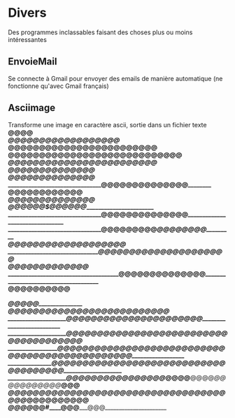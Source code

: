 # Divers
Des programmes inclassables faisant des choses plus ou moins intéressantes
## EnvoieMail
Se connecte à Gmail pour envoyer des emails de manière automatique (ne fonctionne qu'avec Gmail français)
## Asciimage
Transforme une image en caractère ascii, sortie dans un fichier texte <br/>
________________________________________________@@@@________________________________________________<br/>
_________________________________________@@@@@@@@@@@@@@@@@@_________________________________________<br/>
______________________________________@@@@@@@@@@@@@@@@@@@@@@@@______________________________________<br/>
____________________________________@@@@@@@@@@@@@@@@@@@@@@@@@@@@____________________________________<br/>
___________________________________@@@@@___@@@@@@@@@@@@@@___@@@@@___________________________________<br/>
_________________________________@@@@@@@____________________@@@@@@@_________________________________<br/>
_________________________________@@@@@@@____________________@@@@@@@_________________________________<br/>
________________________________@@@@@@@______________________@@@@@@@________________________________<br/>
________________________________@@@@@@________________________@@@@@@________________________________<br/>
_______________________________@@@@@@@________________________@@@@@@@_______________________________<br/>
________________________________@@@@@@$_______________________@@@@@@________________________________<br/>
________________________________@@@@@@@______________________@@@@@@@________________________________<br/>
________________________________@@@@@@@@@___________________@@@@@@@@________________________________<br/>
_________________________________@@@___@@@@@____________@@@@@@@@@@@_________________________________<br/>
__________________________________@@@@___@@@@@________@@@@@@@@@@@@__________________________________<br/>
____________________________________@@@@_______________@@@@@@@@@____________________________________<br/>
______________________________________@@@@@@@__________@@@@@@@______________________________________<br/>
________________________________________@@@@@__________@@@@@________________________________________<br/>
____________________________________________________________________________________________________<br/>
________________________@@@@@_______________________________________________________________________<br/>
_____________________@@@@@@@@@@__@@@@_________@@@@____@@@@____________@@@@__________________________<br/>
____________________@@@@__________@@___@@@@___@@@@____@@@@____________@@@@__________________________<br/>
____________________@@@__________@@@@_@@@@@@@_@@@@____@@@@_@@@___@@@@_@@@@@@@@@_____________________<br/>
____________________@@@___@@@@@@_@@@@_@@@@@@@_@@@@@@@@@@@@_@@@___@@@@_@@@@__@@@@____________________<br/>
____________________@@@_____@@@@_@@@@__@@@@___@@@@____@@@@_@@@___@@@@_@@@@___@@@____________________<br/>
____________________@@@@____@@@@_@@@@__@@@@___@@@@____@@@@_@@@___@@@@_@@@@___@@@____________________<br/>
_____________________@@@@@@@@@@@_@@@@___@@@@@_@@@@____@@@@_@@@@@@@@@@_@@@@@@@@@@____________________<br/>
_________________________@@@@_____________@@#________________@@@___________@@@______________________<br/>

